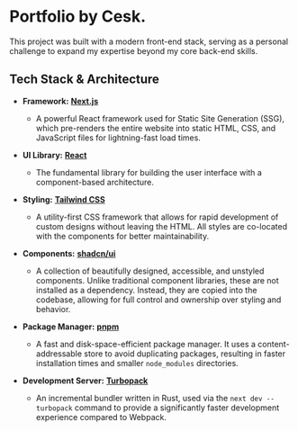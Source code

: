 # Portfolio by Cesk.

This project was built with a modern front-end stack, serving as a personal challenge to expand my expertise beyond my core back-end skills.

## Tech Stack & Architecture

* **Framework:** **[Next.js](https://nextjs.org/)**
    * A powerful React framework used for Static Site Generation (SSG), which pre-renders the entire website into static HTML, CSS, and JavaScript files for lightning-fast load times.

* **UI Library:** **[React](https://react.dev/)**
    * The fundamental library for building the user interface with a component-based architecture.

* **Styling:** **[Tailwind CSS](https://tailwindcss.com/)**
    * A utility-first CSS framework that allows for rapid development of custom designs without leaving the HTML. All styles are co-located with the components for better maintainability.

* **Components:** **[shadcn/ui](https://ui.shadcn.com/)**
    * A collection of beautifully designed, accessible, and unstyled components. Unlike traditional component libraries, these are not installed as a dependency. Instead, they are copied into the codebase, allowing for full control and ownership over styling and behavior.

* **Package Manager:** **[pnpm](https://pnpm.io/)**
    * A fast and disk-space-efficient package manager. It uses a content-addressable store to avoid duplicating packages, resulting in faster installation times and smaller `node_modules` directories.

* **Development Server:** **[Turbopack](https://turbo.build/pack)**
    * An incremental bundler written in Rust, used via the `next dev --turbopack` command to provide a significantly faster development experience compared to Webpack.
